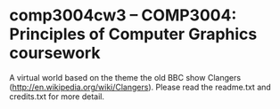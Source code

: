 comp3004cw3 – COMP3004: Principles of Computer Graphics coursework 
===================

A virtual world based on the theme the old BBC show Clangers (http://en.wikipedia.org/wiki/Clangers). Please read the readme.txt and credits.txt for more detail.


